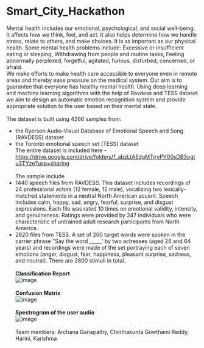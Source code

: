 # Smart_City_Hackathon
Mental health includes our emotional, psychological, and social well-being. It affects how we think, feel, and act. It also helps determine how we handle stress, relate to others, and make choices. It is as important as our physical health. Some mental health problems include: Excessive or insufficient eating or sleeping, Withdrawing from people and routine tasks, Feeling abnormally perplexed, forgetful, agitated, furious, disturbed, concerned, or afraid.</br>
We make efforts to make health care accessible to everyone even in remote areas and thereby ease pressure on the medical system. Our aim is to guarantee that everyone has healthy mental health. Using deep learning and machine learning algorithms with the help of Ravdess and TESS dataset we aim to design an automatic emotion recognition system and provide appropriate solution to the user based on their mental state.<br/><br/>
The dataset is built using 4266 samples from:<br/>
- the Ryerson Audio-Visual Database of Emotional Speech and Song (RAVDESS) dataset<br/>
- the Toronto emotional speech set (TESS) dataset<br/>
The entire dataset is included here - https://drive.google.com/drive/folders/1_abzLtAEdgMTjryPY00sDB3ogtu3TYze?usp=sharing<br/><br/>
The sample include<br/>
- 1440 speech files from RAVDESS. This dataset includes recordings of 24 professional actors (12 female, 12 male), vocalizing two lexically-matched statements in a neutral North American accent. Speech includes calm, happy, sad, angry, fearful, surprise, and disgust expressions. Each file was rated 10 times on emotional validity, intensity, and genuineness. Ratings were provided by 247 individuals who were characteristic of untrained adult research participants from North America.<br/>
- 2820 files from TESS. A set of 200 target words were spoken in the carrier phrase "Say the word _____' by two actresses (aged 26 and 64 years) and recordings were made of the set portraying each of seven emotions (anger, disgust, fear, happiness, pleasant surprise, sadness, and neutral). There are 2800 stimuli in total.<br/><br/>
**Classification Report**<br/>
![image](https://user-images.githubusercontent.com/82216738/139546694-405849f4-40af-46d9-9e06-d3d9eacd696b.png)<br/><br/>
**Confusion Matrix**<br/>
![image](https://user-images.githubusercontent.com/82216738/139543658-bd51c2d0-dcd7-4078-95a1-711ac4dd1ca7.png)<br/><br/>
**Spectrogram of the user audio**<br/>
![image](https://user-images.githubusercontent.com/82216738/139543749-56d658f8-e6ad-4bb1-8ebc-e31e2d8c629d.png)<br/><br/>
Team members: Archana Ganapathy, Chinthakunta Gowthami Reddy, Harini, Karishma


